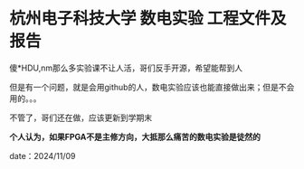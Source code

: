# 杭州电子科技大学 数电实验 工程文件及报告

傻*HDU,nm那么多实验课不让人活，哥们反手开源，希望能帮到人

但是有一个问题，就是会用github的人，数电实验应该也能直接做出来；但是不会用的。。。

不管了，哥们还在做，应该更新到学期末

**个人认为，如果FPGA不是主修方向，大抵那么痛苦的数电实验是徒然的**

date：2024/11/09
